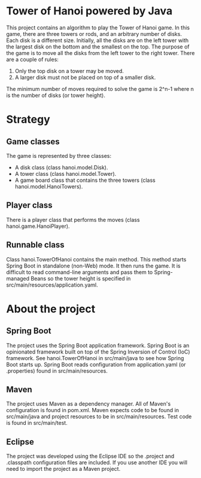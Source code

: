 # Tower of Hanoi powered by Java

This project contains an algorithm to play the Tower of Hanoi game. In this game, there are three towers or rods, and an arbitrary number of disks. Each disk is a different size. Initially, all the disks are on the left tower with the largest disk on the bottom and the smallest on the top. The purpose of the game is to move all the disks from the left tower to the right tower. There are a couple of rules:

1. Only the top disk on a tower may be moved.
1. A larger disk must not be placed on top of a smaller disk.

The minimum number of moves required to solve the game is 2^n-1 where n is the number of disks (or tower height).

# Strategy

## Game classes

The game is represented by three classes:

* A disk class (class hanoi.model.Disk).
* A tower class (class hanoi.model.Tower).
* A game board class that contains the three towers (class hanoi.model.HanoiTowers).

## Player class

There is a player class that performs the moves (class hanoi.game.HanoiPlayer). 

## Runnable class

Class hanoi.TowerOfHanoi contains the main method. This method starts Spring Boot in standalone (non-Web) mode. It then runs the game. It is difficult to read command-line arguments and pass them to Spring-managed Beans so the tower height is specified in src/main/resources/application.yaml.

# About the project

## Spring Boot

The project uses the Spring Boot application framework. Spring Boot is an opinionated framework built on top of the Spring Inversion of Control (IoC) framework. See hanoi.TowerOfHanoi in src/main/java to see how Spring Boot starts up. Spring Boot reads configuration from application.yaml (or .properties) found in src/main/resources.

## Maven

The project uses Maven as a dependency manager. All of Maven's configuration is found in pom.xml. Maven expects code to be found in src/main/java and project resources to be in src/main/resources. Test code is found in src/main/test.

## Eclipse

The project was developed using the Eclipse IDE so the .project and .classpath configuration files are included. If you use another IDE you will need to import the project as a Maven project.
